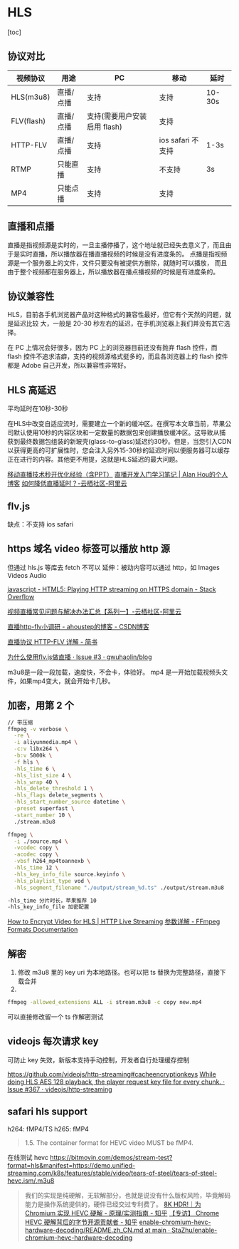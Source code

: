 # HLS
[toc]

## 协议对比

| 视频协议   | 用途      | PC                           | 移动              | 延时   |
| ---        | --        | --                           | --                | --     |
| HLS(m3u8)  | 直播/点播 | 支持                         | 支持              | 10-30s |
| FLV(flash) | 直播/点播 | 支持(需要用户安装启用 flash) | 支持              |        |
| HTTP-FLV   | 直播/点播 | 支持                         | ios safari 不支持 | 1-3s   |
| RTMP       | 只能直播  | 支持                         | 不支持            | 3s     |
| MP4        | 只能点播  | 支持                         | 支持              |        |

## 直播和点播
直播是指视频源是实时的，一旦主播停播了，这个地址就已经失去意义了，而且由于是实时直播，所以播放器在播直播视频的时候是没有进度条的。
点播是指视频源是一个服务器上的文件，文件只要没有被提供方删除，就随时可以播放， 而且由于整个视频都在服务器上，所以播放器在播点播视频的时候是有进度条的。

## 协议兼容性
HLS，目前各手机浏览器产品对这种格式的兼容性最好，但它有个天然的问题，就是延迟比较
大，一般是 20-30 秒左右的延迟，在手机浏览器上我们并没有其它选择。

在 PC 上情况会好很多，因为 PC 上的浏览器目前还没有抛弃 flash 控件，而 flash 控件不追求洁癖，支持的视频源格式挺多的，而且各浏览器上的 flash 控件
都是 Adobe 自己开发，所以兼容性非常好。

## HLS 高延迟
平均延时在10秒-30秒


在HLS中改变自适应流时，需要建立一个新的缓冲区。在撰写本文章当前，苹果公司默认使用10秒的内容区块和一定数量的数据包来创建播放缓冲区。这导致从捕获到最终数据包组装的新玻壳(glass-to-glass)延迟约30秒。但是，当您引入CDN以获得更高的可扩展性时，您会注入另外15-30秒的延迟时间以便服务器可以缓存正在进行的内容。其他更不用提，这就是HLS延迟的最大问题。 

[移动直播技术秒开优化经验（含PPT）](https://mp.weixin.qq.com/s?__biz=MzAwMDU1MTE1OQ==&mid=2653547042&idx=1&sn=26d8728548a6b5b657079eeab121e283&scene=21#wechat_redirect)
[直播开发入门学习笔记 | Alan Hou的个人博客](https://alanhou.org/live-video/)
[如何降低直播延时？-云栖社区-阿里云](https://yq.aliyun.com/articles/277195)

## flv.js
缺点：不支持 ios safari

## https 域名 video 标签可以播放 http 源
但通过 hls.js 等库去 fetch 不可以
延伸：被动内容可以通过 http，如 Images Videos Audio

[javascript - HTML5: Playing HTTP streaming on HTTPS domain - Stack Overflow](https://stackoverflow.com/questions/44392426/html5-playing-http-streaming-on-https-domain)

[视频直播常见问题与解决办法汇总【系列一】-云栖社区-阿里云](https://yq.aliyun.com/articles/511196)

[直播http-flv小调研 - ahoustep的博客 - CSDN博客](https://blog.csdn.net/ahoustep/article/details/52175732)

[直播协议 HTTP-FLV 详解 - 简书](https://www.jianshu.com/p/bfdba8ab903a)

[为什么使用flv.js做直播 · Issue #3 · gwuhaolin/blog](https://github.com/gwuhaolin/blog/issues/3)

m3u8是一段一段加载，速度快，不会卡，体验好。    mp4 是一开始加载视频头文件，如果mp4变大，就会开始卡几秒。

## 加密，用第 2 个
```sh
// 带压缩
ffmpeg -v verbose \
  -re \
  -i aliyunmedia.mp4 \
  -c:v libx264 \
  -b:v 5000k \
  -f hls \
  -hls_time 6 \
  -hls_list_size 4 \
  -hls_wrap 40 \
  -hls_delete_threshold 1 \
  -hls_flags delete_segments \
  -hls_start_number_source datetime \
  -preset superfast \
  -start_number 10 \
  ./stream.m3u8

ffmpeg \
  -i ./source.mp4 \
  -vcodec copy \
  -acodec copy \
  -vbsf h264_mp4toannexb \
  -hls_time 12 \
  -hls_key_info_file source.keyinfo \
  -hls_playlist_type vod \
  -hls_segment_filename "./output/stream_%d.ts" ./output/stream.m3u8

-hls_time 分片时长，苹果推荐 10
-hls_key_info_file 加密配置
```
[How to Encrypt Video for HLS | HTTP Live Streaming](http://hlsbook.net/how-to-encrypt-hls-video-with-ffmpeg/)
[参数详解 - FFmpeg Formats Documentation](https://ffmpeg.org/ffmpeg-formats.html)

## 解密
1. 修改 m3u8 里的 key uri 为本地路径。也可以把 ts 替换为完整路径，直接下载合并
2. 
```sh
ffmpeg -allowed_extensions ALL -i stream.m3u8 -c copy new.mp4
```
可以直接修改留一个 ts 作解密测试

## videojs 每次请求 key
可防止 key 失效，新版本支持手动控制，开发者自行处理缓存控制

https://github.com/videojs/http-streaming#cacheencryptionkeys
[While doing HLS AES 128 playback, the player request key file for every chunk. · Issue #367 · videojs/http-streaming](https://github.com/videojs/http-streaming/issues/367#issuecomment-482603212)

## safari hls support
h264: fMP4/TS
h265: fMP4
> 1.5. The container format for HEVC video MUST be fMP4.

在线测试 hevc
https://bitmovin.com/demos/stream-test?format=hls&manifest=https://demo.unified-streaming.com/k8s/features/stable/video/tears-of-steel/tears-of-steel-hevc.ism/.m3u8

> 我们的实现是纯硬解，无软解部分，也就是说没有什么版权风险，毕竟解码能力是操作系统提供的，硬件已经交过专利费了。
[8K HDR!｜为 Chromium 实现 HEVC 硬解 - 原理/实测指南 - 知乎](https://zhuanlan.zhihu.com/p/541082191)
[【专访】 Chrome HEVC 硬解背后的字节开源贡献者 - 知乎](https://zhuanlan.zhihu.com/p/577394651)
[enable-chromium-hevc-hardware-decoding/README.zh_CN.md at main · StaZhu/enable-chromium-hevc-hardware-decoding](https://github.com/StaZhu/enable-chromium-hevc-hardware-decoding/blob/main/README.zh_CN.md)

